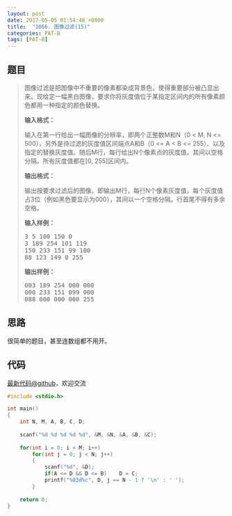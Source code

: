 ```yaml
---
layout: post
date: 2017-05-05 01:54:48 +0800
title:  "1066. 图像过滤(15)"
categories: PAT-B
tags: [PAT-B]
---
```


## 题目

> <div id="problemContent">
> <p>图像过滤是把图像中不重要的像素都染成背景色，使得重要部分被凸显出来。现给定一幅黑白图像，要求你将灰度值位于某指定区间内的所有像素颜色都用一种指定的颜色替换。</p>
> <p><b>
> 输入格式：
> </b></p>
> <p>
> 输入在第一行给出一幅图像的分辨率，即两个正整数M和N（0 &lt; M, N &lt;= 500），另外是待过滤的灰度值区间端点A和B（0 &lt;= A &lt; B &lt;= 255）、以及指定的替换灰度值。随后M行，每行给出N个像素点的灰度值，其间以空格分隔。所有灰度值都在[0, 255]区间内。
> </p>
> <p><b>
> 输出格式：
> </b></p>
> <p>
> 输出按要求过滤后的图像。即输出M行，每行N个像素灰度值，每个灰度值占3位（例如黑色要显示为000），其间以一个空格分隔。行首尾不得有多余空格。
> </p>
> <b>输入样例：</b><pre>
> 3 5 100 150 0
> 3 189 254 101 119
> 150 233 151 99 100
> 88 123 149 0 255
> </pre>
> <b>输出样例：</b><pre>
> 003 189 254 000 000
> 000 233 151 099 000
> 088 000 000 000 255
> </pre>
> </div>

## 思路

很简单的题目，甚至连数组都不用开。

## 代码

[最新代码@github](https://github.com/OliverLew/PAT/blob/master/PATBasic/1066.c)，欢迎交流
```c
#include <stdio.h>

int main()
{
    int N, M, A, B, C, D;
    
    scanf("%d %d %d %d %d", &M, &N, &A, &B, &C);
    
    for(int i = 0; i < M; i++)
        for(int j = 0; j < N; j++)
        {
            scanf("%d", &D);
            if(A <= D && D <= B)    D = C;
            printf("%03d%c", D, j == N - 1 ? '\n' : ' ');
        }
    
    return 0;
}

```
